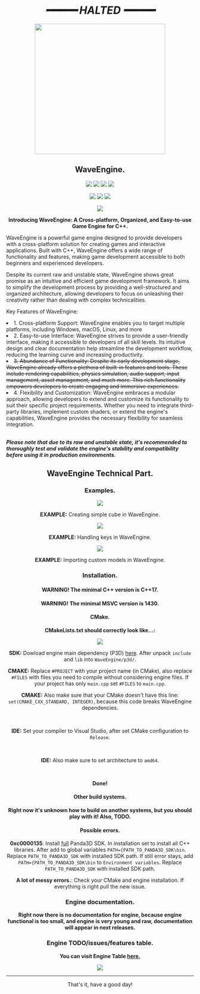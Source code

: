 <h1 align="center"><i>━━━━━ <b>HALTED</b> ━━━━━</i></h1>

<p align="center"><img src="WaveEngine.png" width=350 height=350></p>
<h2 align="center">WaveEngine.</h2>

<p align="center"><img src="https://img.shields.io/github/stars/xzripper/WaveEngine?color=white&style=for-the-badge"> <img src="https://img.shields.io/github/v/tag/xzripper/WaveEngine?color=white&style=for-the-badge"> <img src="https://img.shields.io/github/commit-activity/w/xzripper/WaveEngine?color=white&style=for-the-badge"> <img src="https://img.shields.io/github/last-commit/xzripper/WaveEngine?color=white&style=for-the-badge"></p>
<p align="center"><img src="https://img.shields.io/github/languages/top/xzripper/WaveEngine?color=white&style=for-the-badge"> <img src="https://img.shields.io/github/languages/count/xzripper/WaveEngine?color=white&style=for-the-badge"> <img src="https://www.codefactor.io/repository/github/xzripper/waveengine/badge?style=for-the-badge"></p>
<p align="center"><img src="https://img.shields.io/github/license/xzripper/WaveEngine?color=white&style=for-the-badge"></p>

<p align="center">
<b>Introducing WaveEngine: A Cross-platform, Organized, and Easy-to-use Game Engine for C++.</b>

WaveEngine is a powerful game engine designed to provide developers with a cross-platform solution for creating games and interactive applications. Built with C++, WaveEngine offers a wide range of functionality and features, making game development accessible to both beginners and experienced developers.

Despite its current raw and unstable state, WaveEngine shows great promise as an intuitive and efficient game development framework. It aims to simplify the development process by providing a well-structured and organized architecture, allowing developers to focus on unleashing their creativity rather than dealing with complex technicalities.

Key Features of WaveEngine:

<li>1. Cross-platform Support: WaveEngine enables you to target multiple platforms, including Windows, macOS, Linux, and more</li>

<li>2. Easy-to-use Interface: WaveEngine strives to provide a user-friendly interface, making it accessible to developers of all skill levels. Its intuitive design and clear documentation help streamline the development workflow, reducing the learning curve and increasing productivity.</li>

<li><strike>3. Abundance of Functionality: Despite its early development stage, WaveEngine already offers a plethora of built-in features and tools. These include rendering capabilities, physics simulation, audio support, input management, asset management, and much more. This rich functionality empowers developers to create engaging and immersive experiences.</strike></li>

<li>4. Flexibility and Customization: WaveEngine embraces a modular approach, allowing developers to extend and customize its functionality to suit their specific project requirements. Whether you need to integrate third-party libraries, implement custom shaders, or extend the engine's capabilities, WaveEngine provides the necessary flexibility for seamless integration.</li><br>

<i><b>Please note that due to its raw and unstable state, it's recommended to thoroughly test and validate the engine's stability and compatibility before using it in production environments.</b></i>
</p>

<h2 align="center">WaveEngine Technical Part.</h2>

<div align="center">
  <h3>Examples.</h3>

  <p><img src="Media\FirstExample.png"></p>
  <p><b>EXAMPLE:</b> Creating simple cube in WaveEngine.</p>

  <p><img src="Media\SecondExample.png"></p>
  <p><b>EXAMPLE:</b> Handling keys in WaveEngine.</p>

  <p><img src="Media\ThirdExample.png"></p>
  <p><b>EXAMPLE:</b> Importing custom models in WaveEngine.</p>

  <h3>Installation.</h3>
  <h4><b>WARNING! The minimal C++ version is C++17.</b></h4>
  <h4><b>WARNING! The minimal MSVC version is 1430.</b></h4>

  <h4>CMake.</h4>

  <p><b>CMakeLists.txt should correctly look like...:</b></p>

  <p><img src="Media\CMake.png"></p>

  <p><b>SDK:</b> Dowload engine main dependency (P3D) <a href="https://mega.nz/file/TGwmRKYR#Mv3t5JS6eKWzRN2iLaik8CzMpQPTtAfqId63iNGl4VM">here</a>. After unpack <code>include</code> and <code>lib</code> into <code>WaveEngine/p3d/</code>.</p>

  <p><b>CMAKE:</b> Replace <code>#PROJECT</code> with your project name (in CMake), also replace <code>#FILES</code> with files you need to compile without considering engine files. If your project has only <code>main.cpp</code> set <code>#FILES</code> to <code>main.cpp</code>.</p>
  <p><b>CMAKE:</b> Also make sure that your CMake doesn't have this line: <code>set(CMAKE_CXX_STANDARD, INTEGER)</code>, because this code breaks WaveEngine dependencies.</p><br>

  <p><b>IDE:</b> Set your compiler to Visual Studio, after set CMake configuration to <code>Release</code>.</p><br>
  <p><b>IDE:</b> Also make sure to set architecture to <code>amd64</code>.</p><br>
  
  <p><b>Done!</b></p>

  <h4>Other build systems.</h4>

  <p><b>Right now it's unknown how to build on another systems, but you should play with it! Also, TODO.</b></p>

  <h4>Possible errors.</h4>
  <p><b>0xc0000135</b>: Install <a href="https://www.panda3d.org/download/">full</a> Panda3D SDK. In installation set to install all C++ libraries. After add to global variables <code>PATH={PATH_TO_PANDA3D_SDK\bin</code>. Replace <code>PATH_TO_PANDA3D_SDK</code> with installed SDK path. If still error stays, add <code>PATH={PATH_TO_PANDA3D_SDK\bin</code> to <code>Environment variables</code>. Replace <code>PATH_TO_PANDA3D_SDK</code> with installed SDK path.</p>
  <p><b>A lot of messy errors.</b>: Check your CMake and engine installation. If everything is right pull the new issue.</p>

  <h3>Engine documentation.</h3>
  <p><b>Right now there is no documentation for engine, because engine functional is too small, and engine is very young and raw, documentation will appear in next releases.</b></p>

  <h3>Engine TODO/issues/features table.</h3>
  <p><b>You can visit Engine Table <a href="https://github.com/users/xzripper/projects/4/">here.</a></b></p>
  <a href="https://github.com/users/xzripper/projects/4/"><img src="Media\EngineTable.png"></a>
</div>
  
<hr><p align="center">That's it, have a good day!</p>
